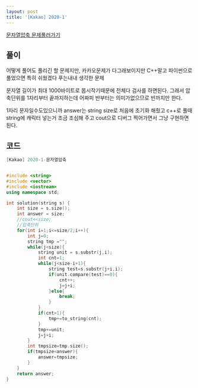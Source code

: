 ```yaml
---
layout: post
title: '[Kakao] 2020-1'
---
```


[문자열압축 문제풀러가기](https://programmers.co.kr/learn/courses/30/lessons/60057)

## 풀이

어떻게 풀어도 풀리긴 할 문제지만,
카카오문제가 다그래보이지만
C++말고 파이썬으로 풀었으면 특히 쉬웠겠다 푸는내내 생각한 문제

문자열 길이가 최대 1000바이트로 몹시작기때문에 전체다 검사를 하면된다.
그래서 압축단위를 1자리부터 끝까지하는데 어짜피 반부터는 의미가없으므로 반까지만 한다.

1자리 문자일수도있으니까 answer는 string size로 처음에 초기화 해줬고
c++로 풀때 string에 캐릭터 넣는거 조금 조심해 주고 cout으로 디버그 찍어가면서 
그냥 구현하면 된다.

## 코드

```cpp
[Kakao] 2020-1-문자열압축


#include <string>
#include <vector>
#include <iostream>
using namespace std;

int solution(string s) {
    int size = s.size();
    int answer = size;
    //cout<<size;
    //압축단위
    for(int i=1;i<=size/2;i++){
        int j=0;
        string tmp ="";
        while(j<size){
            string unit = s.substr(j,i);
            int cnt=1;
            while(j<size-i+1){
                string test=s.substr(j+i,i);
                if(unit.compare(test)==0){
                    cnt++;
                    j=j+i;
                }else{
                    break;
                }
            }
            if(cnt>1){
                tmp+=to_string(cnt);
            }
            tmp+=unit;
            j=j+i;
        }
        int tmpsize=tmp.size();
        if(tmpsize<answer){
            answer=tmpsize;
        }
    }
    return answer;
}
```
